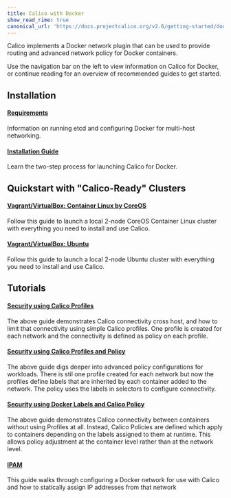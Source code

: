 ```yaml
---
title: Calico with Docker
show_read_rime: true
canonical_url: 'https://docs.projectcalico.org/v2.6/getting-started/docker/overview'
---
```


Calico implements a Docker network plugin that can be used to provide routing and advanced network policy for Docker containers.

Use the navigation bar on the left to view information on Calico for Docker,
or continue reading for an overview of recommended guides to get started.


## Installation

#### [Requirements](installation/requirements)

Information on running etcd and configuring Docker for multi-host networking.

#### [Installation Guide]({{site.baseurl}}/{{page.version}}/getting-started/docker/installation/manual)

Learn the two-step process for launching Calico for Docker.

## Quickstart with "Calico-Ready" Clusters

#### [Vagrant/VirtualBox: Container Linux by CoreOS](installation/vagrant-coreos)

Follow this guide to launch a local 2-node CoreOS Container Linux cluster with everything
you need to install and use Calico.

#### [Vagrant/VirtualBox: Ubuntu](installation/vagrant-ubuntu)

Follow this guide to launch a local 2-node Ubuntu cluster with everything
you need to install and use Calico.

## Tutorials

#### [Security using Calico Profiles]({{site.baseurl}}/{{page.version}}/getting-started/docker/tutorials/security-using-calico-profiles)

The above guide demonstrates Calico connectivity cross host, and how to limit
that connectivity using simple Calico profiles.  One profile is created for
each network and the connectivity is defined as policy on each profile.

#### [Security using Calico Profiles and Policy]({{site.baseurl}}/{{page.version}}/getting-started/docker/tutorials/security-using-calico-profiles-and-policy)

The above guide digs deeper into advanced policy configurations for workloads.
There is stil one profile created for each network but now the profiles define
labels that are inherited by each container added to the network.  The policy uses
the labels in selectors to configure connectivity.

#### [Security using Docker Labels and Calico Policy]({{site.baseurl}}/{{page.version}}/getting-started/docker/tutorials/security-using-docker-labels-and-calico-policy)

The above guide demonstrates Calico connectivity between containers without using
Profiles at all.  Instead, Calico Policies are defined which apply to
containers depending on the labels assigned to them at runtime.  This allows
policy adjustment at the container level rather than at the network level.

#### [IPAM]({{site.baseurl}}/{{page.version}}/getting-started/docker/tutorials/ipam)

This guide walks through configuring a Docker network for use with Calico and how to statically assign IP addresses from that network
